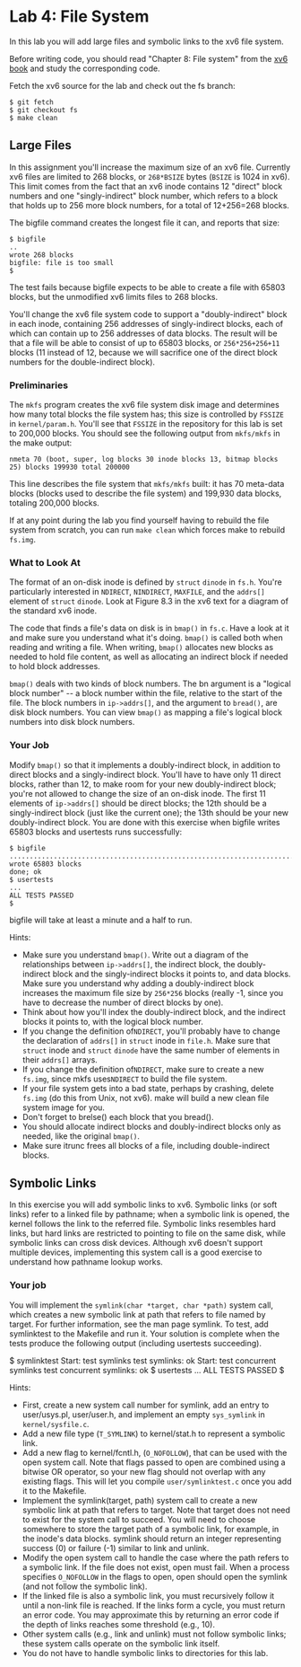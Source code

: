 Lab 4: File System
==================

In this lab you will add large files and symbolic links to the xv6 file system.

Before writing code, you should read "Chapter 8: File system" from the [xv6 book](https://pdos.csail.mit.edu/6.828/2020/xv6/book-riscv-rev1.pdf) and study the corresponding code.

Fetch the xv6 source for the lab and check out the fs branch:

    $ git fetch
    $ git checkout fs
    $ make clean

Large Files
-----------

In this assignment you'll increase the maximum size of an xv6 file. Currently xv6 files are limited to 268 blocks, or `268*BSIZE` bytes (`BSIZE` is 1024 in xv6). This limit comes from the fact that an xv6 inode contains 12 "direct" block numbers and one "singly-indirect" block number, which refers to a block that holds up to 256 more block numbers, for a total of 12+256=268 blocks.

The bigfile command creates the longest file it can, and reports that size:

    $ bigfile
    ..
    wrote 268 blocks
    bigfile: file is too small
    $

The test fails because bigfile expects to be able to create a file with 65803 blocks, but the unmodified xv6 limits files to 268 blocks.

You'll change the xv6 file system code to support a "doubly-indirect" block in each inode, containing 256 addresses of singly-indirect blocks, each of which can contain up to 256 addresses of data blocks. The result will be that a file will be able to consist of up to 65803 blocks, or `256*256+256+11` blocks (11 instead of 12, because we will sacrifice one of the direct block numbers for the double-indirect block).

### Preliminaries

The `mkfs` program creates the xv6 file system disk image and determines how many total blocks the file system has; this size is controlled by `FSSIZE` in `kernel/param.h`. You'll see that `FSSIZE` in the repository for this lab is set to 200,000 blocks. You should see the following output from `mkfs/mkfs` in the make output:

    nmeta 70 (boot, super, log blocks 30 inode blocks 13, bitmap blocks 25) blocks 199930 total 200000

This line describes the file system that `mkfs/mkfs` built: it has 70 meta-data blocks (blocks used to describe the file system) and 199,930 data blocks, totaling 200,000 blocks.

If at any point during the lab you find yourself having to rebuild the file system from scratch, you can run ```make clean``` which forces make to rebuild `fs.img`.

### What to Look At

The format of an on-disk inode is defined by `struct` `dinode` in `fs.h`. You're particularly interested in `NDIRECT`, `NINDIRECT`, `MAXFILE`, and the `addrs[]` element of `struct` `dinode`. Look at Figure 8.3 in the xv6 text for a diagram of the standard xv6 inode.

The code that finds a file's data on disk is in `bmap()` in `fs.c`. Have a look at it and make sure you understand what it's doing. `bmap()` is called both when reading and writing a file. When writing, `bmap()` allocates new blocks as needed to hold file content, as well as allocating an indirect block if needed to hold block addresses.

`bmap()` deals with two kinds of block numbers. The bn argument is a "logical block number" -- a block number within the file, relative to the start of the file. The block numbers in `ip->addrs[]`, and the argument to `bread()`, are disk block numbers. You can view `bmap()` as mapping a file's logical block numbers into disk block numbers.

### Your Job

Modify `bmap()` so that it implements a doubly-indirect block, in addition to direct blocks and a singly-indirect block. You'll have to have only 11 direct blocks, rather than 12, to make room for your new doubly-indirect block; you're not allowed to change the size of an on-disk inode. The first 11 elements of `ip->addrs[]` should be direct blocks; the 12th should be a singly-indirect block (just like the current one); the 13th should be your new doubly-indirect block. You are done with this exercise when bigfile writes 65803 blocks and usertests runs successfully:

    $ bigfile
    ..................................................................................................................................................................................................................................................................................................................................................................................................................................................................................................................................................................................................................................................................................
    wrote 65803 blocks
    done; ok
    $ usertests
    ...
    ALL TESTS PASSED
    $

bigfile will take at least a minute and a half to run.

Hints:

*   Make sure you understand `bmap()`. Write out a diagram of the relationships between `ip->addrs[]`, the indirect block, the doubly-indirect block and the singly-indirect blocks it points to, and data blocks. Make sure you understand why adding a doubly-indirect block increases the maximum file size by `256*256` blocks (really -1, since you have to decrease the number of direct blocks by one).
*   Think about how you'll index the doubly-indirect block, and the indirect blocks it points to, with the logical block number.
*   If you change the definition of`NDIRECT`, you'll probably have to change the declaration of `addrs[]` in `struct` inode in `file.h`. Make sure that `struct` inode and `struct` `dinode` have the same number of elements in their `addrs[]` arrays.
*   If you change the definition of`NDIRECT`, make sure to create a new `fs.img`, since mkfs uses`NDIRECT` to build the file system.
*   If your file system gets into a bad state, perhaps by crashing, delete `fs.img` (do this from Unix, not xv6). make will build a new clean file system image for you.
*   Don't forget to brelse() each block that you bread().
*   You should allocate indirect blocks and doubly-indirect blocks only as needed, like the original `bmap()`.
*   Make sure itrunc frees all blocks of a file, including double-indirect blocks.

Symbolic Links
--------------

In this exercise you will add symbolic links to xv6. Symbolic links (or soft links) refer to a linked file by pathname; when a symbolic link is opened, the kernel follows the link to the referred file. Symbolic links resembles hard links, but hard links are restricted to pointing to file on the same disk, while symbolic links can cross disk devices. Although xv6 doesn't support multiple devices, implementing this system call is a good exercise to understand how pathname lookup works.

### Your job

You will implement the `symlink(char *target, char *path)` system call, which creates a new symbolic link at path that refers to file named by target. For further information, see the man page symlink. To test, add symlinktest to the Makefile and run it. Your solution is complete when the tests produce the following output (including usertests succeeding).

$ symlinktest
Start: test symlinks
test symlinks: ok
Start: test concurrent symlinks
test concurrent symlinks: ok
$ usertests
...
ALL TESTS PASSED
$

Hints:

*   First, create a new system call number for symlink, add an entry to user/usys.pl, user/user.h, and implement an empty `sys_symlink` in `kernel/sysfile.c`.
*   Add a new file type (`T_SYMLINK`) to kernel/stat.h to represent a symbolic link.
*   Add a new flag to kernel/fcntl.h, (`O_NOFOLLOW`), that can be used with the open system call. Note that flags passed to open are combined using a bitwise OR operator, so your new flag should not overlap with any existing flags. This will let you compile `user/symlinktest.c` once you add it to the Makefile.
*   Implement the symlink(target, path) system call to create a new symbolic link at path that refers to target. Note that target does not need to exist for the system call to succeed. You will need to choose somewhere to store the target path of a symbolic link, for example, in the inode's data blocks. symlink should return an integer representing success (0) or failure (-1) similar to link and unlink.
*   Modify the open system call to handle the case where the path refers to a symbolic link. If the file does not exist, open must fail. When a process specifies `O_NOFOLLOW` in the flags to open, open should open the symlink (and not follow the symbolic link).
*   If the linked file is also a symbolic link, you must recursively follow it until a non-link file is reached. If the links form a cycle, you must return an error code. You may approximate this by returning an error code if the depth of links reaches some threshold (e.g., 10).
*   Other system calls (e.g., link and unlink) must not follow symbolic links; these system calls operate on the symbolic link itself.
*   You do not have to handle symbolic links to directories for this lab.